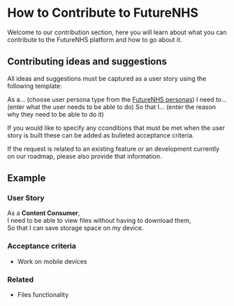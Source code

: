 # How to Contribute to FutureNHS
Welcome to our contribution section, here you will learn about what you can contribute to the FutureNHS platform and how to go about it.

## Contributing ideas and suggestions
All ideas and suggestions must be captured as a user story using the following template:

As a... (choose user persona type from the [FutureNHS personas]())
I need to... (enter what the user needs to be able to do)
So that I... (enter the reason why they need to be able to do it)

If you would like to specify any cconditions that must be met when the user story is built these can be added as bulleted acceptance criteria.

If the request is related to an existing feature or an development currently on our roadmap, please also provide that information.

## Example

### User Story
As a **Content Consumer**,<br>
I need to be able to view files without having to download them,<br>
So that I can save storage space on my device.

### Acceptance criteria
- Work on mobile devices

### Related
- Files functionality
